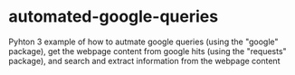 # automated-google-queries
Pyhton 3 example of how to autmate google queries (using the "google" package), get the webpage content from google hits (using the "requests" package), and search and extract information from the webpage content
